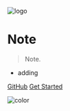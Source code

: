 ![logo](https://docsify.js.org/_media/icon.svg)

# Note

> Note.

* adding

[GitHub](https://github.com/Robinpig/Note.git)
[Get Started](/README.md)<!-- @IGNORE PREVIOUS: anchor -->

<!-- 背景色 -->
![color](#f0f0f0)